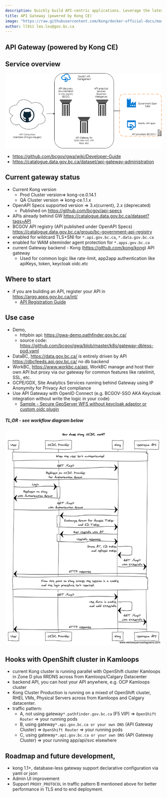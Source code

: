 ```yaml
---
description: Quickly build API-centric applications. Leverage the latest microservice and container design patterns. And tie it all together with the Kong microservice API gateway.
title: API Gateway (powered by Kong CE)
image: "https://raw.githubusercontent.com/Kong/docker-official-docs/master/kong/logo.png"
author: ll911 leo.lou@gov.bc.ca
---
```

## API Gateway (powered by Kong CE)

## Service overview
![](https://raw.githubusercontent.com/bcgov/gwa/master/img/overview.png)
* https://github.com/bcgov/gwa/wiki/Developer-Guide
* https://catalogue.data.gov.bc.ca/dataset/api-gateway-administration

## Current gateway status
* Current Kong version
  * Prod Cluster version=> kong-ce.0.14.1
  * QA Cluster version => kong-ce.1.1.x
* OpenAPI Specs supported version => 3.x(current), 2.x (deprecated)
  * Published on https://github.com/bcgov/api-specs
* APIs already behind GW https://catalogue.data.gov.bc.ca/dataset?tags=API
* BCGOV API registry (API published under OpenAPI Specs) https://catalogue.data.gov.bc.ca/group/bc-government-api-registry
* enabled for wildcard TLS+SNI for `*.api.gov.bc.ca`, `*.data.gov.bc.ca`
* enabled for WAM siteminder agent protection for `*.apps.gov.bc.ca`
* current Gateway backend - Kong (https://github.com/kong/kong) API gateway 
  * Used for common logic like rate-limit, app2app authentication like apiKeys, token, keycloak oidc.etc

## Where to start
* if you are building an API, register your API in https://argg.apps.gov.bc.ca/int/ 
  * [API Registration Guide](https://github.com/bcgov/argg-ui/wiki/API-Registration-Guide)

## Use case
* Demo, 
  * httpbin api: https://gwa-demo.pathfinder.gov.bc.ca/
  * source code: https://github.com/bcgov/gwa/blob/master/k8s/gateway-dbless-pod.yaml
* DataBC, https://data.gov.bc.ca/ is entirely driven by API https://dbcfeeds.api.gov.bc.ca/ no db backend
* WorkBC, https://www.workbc.ca/api, WorkBC manage and host their own API but proxy via our gateway for common features like ratelimit, SSL, etc.
* GCPE/GDX, Site Analytics Services running behind Gateway using IP Anonymity for Privacy Act compliance
* Use API Gateway with OpenID Connect (e.g. BCGOV-SSO AKA Keycloak integration without write the logic in your code)
  * [Sample - Secure GeoServer WFS without keycloak adaptor or custom oidc plugin](https://geows-d.data.gov.bc.ca/?STYLES=&TILED=&FORMAT=image%2Fpng&BBOX=-13733176.772864%2C6186419.502904%2C-13733017.479292%2C6186496.686387&WIDTH=1067&HEIGHT=517&SRS=EPSG%3A3857&SERVICE=WMS&LAYERS=WHSE_CADASTRE.CBM_INTGD_CADASTRAL_FABRIC_SVW&TRANSPARENT=TRUE&REQUEST=GetMap&VERSION=1.1.1) 
##### TL;DR - see workflow diagram below
![](https://raw.githubusercontent.com/nokia/kong-oidc/master/docs/kong_oidc_flow.png)
 
## Hooks with OpenShift cluster in Kamloops
* current Kong cluster is running parallel with OpenShift cluster Kamloops in Zone D plus RRDNS across from Kamloops/Calgary Datacenter
* backend API, you can host your API anywhere, e.g. OCP Kamloops cluster
* Kong Cluster Production is running on a mixed of OpenShift cluster, RHEL VMs, Physical Servers across from Kamloops and Calgary datacenter.
* traffic pattern:
  * A, not using gateway`*.pathfinder.gov.bc.ca` (F5 VIP) => `OpenShift Router` => your running pods
  * B, using gateway`*.api.gov.bc.ca or your own DNS` (API Gateway Cluster) => `OpenShift Router` => your running pods
  * C, using gateway`*.api.gov.bc.ca or your own DNS` (API Gateway Cluster) => your running app/api/svc elsewhere
 
## Roadmap and future development,
* kong 1.1+, database-less gateway support declarative configuration via yaml or json
* Admin UI improvement  
* Support `PROXY_PROTOCOL` in traffic pattern B mentioned above for better performance in TLS end to end deployment.
